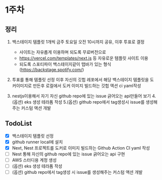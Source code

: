 # 1주차

## 정리
1. 백스테이지 템플릿 1개씩 금주 토요일 오전 10시까지 공유, 이후 투표로 결정
   - 사이트는 자유롭게 이용하며 되도록 무료버전으로
   - https://vercel.com/templates/next.js 등 자유로운 템플릿 사이트 이용
   - 되도록 스포티파이 백스테이지같이 탭바가 있는 형식 (https://backstage.spotify.com/)

2. 투표를 통해 템플릿 선정 이후 자신의 깃헙 레포에서 해당 백스테이지 템플릿을 도커이미지로 만든후 로컬에서 도커 이미지 빌드하는 깃헙 액션 ci yaml작성
3. nestjs이용해서 자기 자신 github repo에 있는 issue 긁어오는 api만들어 보기
4.(옵션) eks 생성 테라폼 작성
5.(옵션) github repo에서 tag생성시 issue를 생성해주는 커스텀 액션 개발

## TodoList

+ [x] 백스테이지 템플릿 선정
+ [x] github runner local에 설치
+ [x] Next, Nest 프로젝트를 도커로 이미지 빌드하는 Github Action CI yaml 작성
+ [ ] Nest 통해 자신의 github repo에 있는 issue 긁어오는 api 구현
+ [ ] AWS 스터디용 계정 생성
+ [ ] (옵션) eks 생성 테라폼 작성
+ [ ] (옵션) github repo에서 tag생성 시 issue를 생성해주는 커스텀 액션 개발
